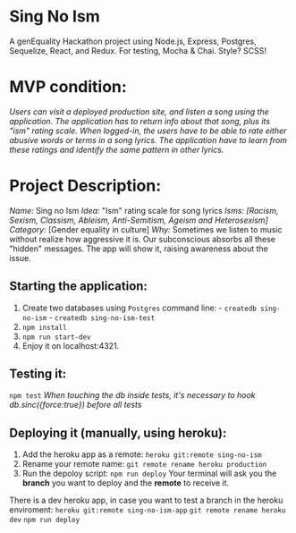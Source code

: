 # Sing No Ism

A genEquality Hackathon project using Node.js, Express, Postgres, Sequelize, React, and Redux. For testing, Mocha & Chai. Style? SCSS!

# MVP condition:
_Users can visit a deployed production site, and listen a song using the application. The application has to return info about that song, plus its "ism" rating scale. When logged-in, the users have to be able to rate either abusive words or terms in a song lyrics. The application have to learn from these ratings and identify the same pattern in other lyrics._


# Project Description:
_Name:_ Sing no Ism
_Idea:_ "Ism" rating scale for song lyrics
_Isms: [Racism, Sexism, Classism, Ableism, Anti-Semitism, Ageism and Heterosexism]_
_Category:_ [Gender equality in culture]
_Why:_ Sometimes we listen to music without realize how aggressive it is. Our subconscious absorbs all these "hidden" messages.  The app will show it, raising awareness about the issue.

## Starting the application:
  1. Create two databases using `Postgres` command line:
    - `createdb sing-no-ism`
    - `createdb sing-no-ism-test`
  2. `npm install`
  3. `npm run start-dev`
  4. Enjoy it on localhost:4321.

## Testing it:
  `npm test`
  _When touching the db inside tests, it's necessary to hook db.sinc({force:true}) before all tests_

## Deploying it (manually, using heroku):
  1. Add the heroku app as a remote:
  `heroku git:remote sing-no-ism`
  2. Rename your remote name:
  `git remote rename heroku production`
  3. Run the depoloy script:
  `npm run deploy`
  Your terminal will ask you the __branch__ you want to deploy and the __remote__ to receive it.

  There is a dev heroku app, in case you want to test a branch in the heroku enviroment:
  `heroku git:remote sing-no-ism-app`
  `git remote rename heroku dev`
  `npm run deploy`
